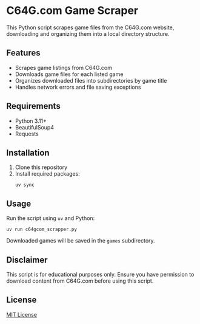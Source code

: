 # C64G.com Game Scraper

This Python script scrapes game files from the C64G.com website, downloading and organizing them into a local directory structure.

## Features

- Scrapes game listings from C64G.com
- Downloads game files for each listed game
- Organizes downloaded files into subdirectories by game title
- Handles network errors and file saving exceptions

## Requirements

- Python 3.11+
- BeautifulSoup4
- Requests

## Installation

1. Clone this repository
2. Install required packages:
   ```
   uv sync
   ```

## Usage

Run the script using `uv` and Python:

```
uv run c64gcom_scrapper.py
```

Downloaded games will be saved in the `games` subdirectory.

## Disclaimer

This script is for educational purposes only. Ensure you have permission to download content from C64G.com before using this script.

## License

[MIT License](https://opensource.org/licenses/MIT)
